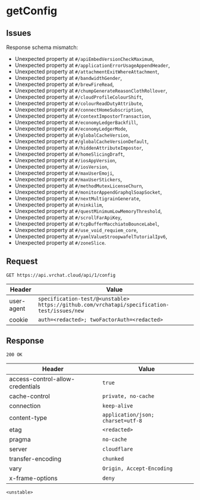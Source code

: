 # getConfig

## Issues
Response schema mismatch:
* Unexpected property at ``#/apiEmbedVersionCheckMaximum``,
* Unexpected property at ``#/applicationErrorUsageAppendHeader``,
* Unexpected property at ``#/attachmentExitWhereAttachment``,
* Unexpected property at ``#/bandwidthGender``,
* Unexpected property at ``#/brewFireRead``,
* Unexpected property at ``#/chumpGenerateReasonClothRollover``,
* Unexpected property at ``#/cloudProfileColourShift``,
* Unexpected property at ``#/colourReadDutyAttribute``,
* Unexpected property at ``#/connectHomeSubscription``,
* Unexpected property at ``#/contextImpostorTransaction``,
* Unexpected property at ``#/economyLedgerBackfill``,
* Unexpected property at ``#/economyLedgerMode``,
* Unexpected property at ``#/globalCacheVersion``,
* Unexpected property at ``#/globalCacheVersionDefault``,
* Unexpected property at ``#/hiddenAttributeImpostor``,
* Unexpected property at ``#/homeSlicingDraft``,
* Unexpected property at ``#/iosAppVersion``,
* Unexpected property at ``#/iosVersion``,
* Unexpected property at ``#/maxUserEmoji``,
* Unexpected property at ``#/maxUserStickers``,
* Unexpected property at ``#/methodMutexLicenseChurn``,
* Unexpected property at ``#/monitorAppendGraphqlSoapSocket``,
* Unexpected property at ``#/nextMultigrainGenerate``,
* Unexpected property at ``#/ninkilim``,
* Unexpected property at ``#/questMinimumLowMemoryThreshold``,
* Unexpected property at ``#/scrollFarApiKey``,
* Unexpected property at ``#/tcpBufferMacchiatoBounceLabel``,
* Unexpected property at ``#/use_void_requiem_core``,
* Unexpected property at ``#/yamlValueStroopwafelTutorialIpv6``,
* Unexpected property at ``#/zoneSlice``.
## Request
`GET https://api.vrchat.cloud/api/1/config`

| Header | Value |
| ------ | ----- |
| user-agent | `specification-test/@<unstable> https://github.com/vrchatapi/specification-test/issues/new` |
| cookie | `auth=<redacted>; twoFactorAuth=<redacted>` |


## Response
`200 OK`

| Header | Value |
| ------ | ----- |
| access-control-allow-credentials | `true` |
| cache-control | `private, no-cache` |
| connection | `keep-alive` |
| content-type | `application/json; charset=utf-8` |
| etag | `<redacted>` |
| pragma | `no-cache` |
| server | `cloudflare` |
| transfer-encoding | `chunked` |
| vary | `Origin, Accept-Encoding` |
| x-frame-options | `deny` |

```jsonc
<unstable>
```
